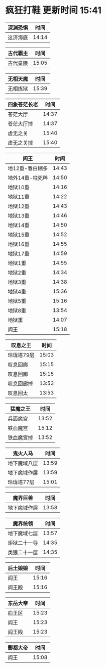 # 疯狂打鞋 更新时间 15:41

| 深渊恐惧   | 时间    |
|--------|-------|
| 这济海底 | 14:14 |

| 古代霸主   | 时间    |
|--------|-------|
| 古代皇陵 | 15:05 |

| 无相天魔   | 时间    |
|--------|-------|
| 无相炼狱 | 15:39 |

| 四象苍茫长老   | 时间    |
|--------|-------|
| 苍茫大厅 | 14:37 |
| 苍茫大厅掉 | 14:37 |
| 虚无之关 | 15:40 |
| 虚无之关掉 | 15:40 |

| 间王   | 时间    |
|--------|-------|
| 地12重-春白糊多 | 14:43 |
| 地外14重-柱死粹 | 14:50 |
| 地狱10重 | 14:16 |
| 地狱11重 | 14:22 |
| 地狱12重 | 14:43 |
| 地狱13重 | 14:46 |
| 地狱14重 | 14:50 |
| 地狱15重 | 14:52 |
| 地狱16重 | 14:55 |
| 地狱17重 | 14:59 |
| 地狱1重 | 14:55 |
| 地狱2重 | 14:34 |
| 地狱3重 | 14:38 |
| 地狱4重 | 15:36 |
| 地狱5重 | 15:16 |
| 地狱8重 | 13:54 |
| 地狱重 | 14:07 |
| 阎王 | 15:18 |

| 叹息之王   | 时间    |
|--------|-------|
| 玲珑塔79层 | 15:03 |
| 叹息回廓 | 15:15 |
| 叹息回廊 | 15:15 |
| 叹息回廊掉 | 13:53 |
| 叹息回太 | 13:53 |

| 猛魔之王   | 时间    |
|--------|-------|
| 兵面魔宫 | 13:52 |
| 铁血魔宫 | 15:12 |
| 铁血魔宫掉 | 13:52 |

| 鬼火人马   | 时间    |
|--------|-------|
| 地下魔域八层 | 13:59 |
| 地下魔域作层 | 13:59 |
| 玲珑塔77层 | 15:01 |

| 魔界巨兽   | 时间    |
|--------|-------|
| 地下魔域作层 | 13:58 |

| 魔界统领   | 时间    |
|--------|-------|
| 地下魔域七层 | 13:57 |
| 炬狱二十一导 | 14:35 |
| 类狼二十一层 | 14:35 |

| 后土娘娘   | 时间    |
|--------|-------|
| 阎王 | 15:16 |
| 阎王殿 | 15:16 |

| 东岳大帝   | 时间    |
|--------|-------|
| 疝王区 | 15:23 |
| 阎王 | 15:23 |
| 阎王殿 | 15:23 |

| 酆都大帝   | 时间    |
|--------|-------|
| 阎王 | 15:08 |